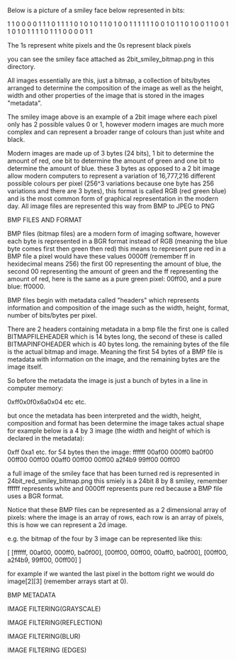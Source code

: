 Below is a picture of a smiley face below 
represented in bits:

1 1 0 0 0 0 1 1
1 0 1 1 1 1 0 1
0 1 0 1 1 0 1 0
0 1 1 1 1 1 1 0
0 1 0 1 1 0 1 0
0 1 1 0 0 1 1 0
1 0 1 1 1 1 0 1
1 1 0 0 0 0 1 1

The 1s represent white pixels and the 0s represent
black pixels

you can see the smiley face attached as 
2bit_smiley_bitmap.png in this directory.


All images essentially are this, just a bitmap, a
collection of bits/bytes arranged to determine the
composition of the image as well as the height, 
width and other properties of the image that is 
stored in the images "metadata".

The smiley image above is an example of a 2bit image where each pixel only has 2 possible values
0 or 1, however modern images are much more complex
and can represent a broader range of colours than 
just white and black.

Modern images are made up of 3 bytes (24 bits), 1 
bit to determine the amount of red, one bit to 
determine the amount of green and one bit to 
determine the amount of blue. these 3 bytes as 
opposed to a 2 bit image allow modern computers to 
represent a variation of 16,777,216 different 
possible colours per pixel (256^3 variations 
because one byte has 256 variations and there are 
3 bytes), this format is called RGB (red green 
blue) and is the most common form of graphical 
representation in the modern day. All image files are represented this way from BMP to JPEG to PNG

BMP FILES AND FORMAT

BMP files (bitmap files) are a modern form of 
imaging software, however each byte is represented 
in a BGR format instead of RGB (meaning the blue 
byte comes first then green then red) this means 
to represent pure red in a BMP file a pixel would 
have these values 0000ff (remember ff in 
hexidecimal means 256) the first 00 representing 
the amount of blue, the second 00 representing the 
amount of green and the ff representing the amount 
of red, here is the same as a pure green pixel: 
00ff00, and a pure blue: ff0000.

BMP files begin with metadata called "headers" 
which represents information and composition of 
the image such as the width, height, format, 
number of bits/bytes per pixel. 

There are 2 headers containing metadata in a bmp 
file the first one is called BITMAPFILEHEADER 
which is 14 bytes long, the second of these is 
called BITMAPINFOHEADER which is 40 bytes long. 
the remaining bytes of the file is the actual 
bitmap and image. Meaning the first 54 bytes of a 
BMP file is metadata with information on the 
image, and the remaining bytes are the image 
itself.

So before the metadata the image is just a bunch of bytes in a line in computer memory:

0xff0x0f0x6a0x04 etc etc.


but once the metadata has been interpreted and the 
width, height, composition and format has been 
determine the image takes actual shape for example 
below is a 4 by 3 image (the width and height of 
which is declared in the metadata):

0xff 0xa1 etc. for 54 bytes then the image: 
            ffffff 00af00 000ff0 ba0f00
            00ff00 00ff00 00aff0 00ff00
            00ff00 a2f4b9 99ff00 00ff00

a full image of the smiley face that has been 
turned red is represented in 
24bit_red_smiley_bitmap.png this smiely is 
a 24bit 8 by 8 smiley, remember ffffff represents
white and 0000ff represents pure red because a 
BMP file uses a BGR format.

Notice that these BMP files can be represented as a
2 dimensional array of pixels: where the image is 
an array of rows, each row is an array of pixels, 
this is how we can represent a 2d image.

e.g. the bitmap of the four by 3 image can be represented like this:

[
    [ffffff, 00af00, 000ff0, ba0f00], 
    [00ff00, 00ff00, 00aff0, ba0f00], 
    [00ff00, a2f4b9, 99ff00, 00ff00]
]

for example if we wanted the last pixel in the 
bottom right we would do image[2][3] (remember 
arrays start at 0).

BMP METADATA



IMAGE FILTERING(GRAYSCALE)

IMAGE FILTERING(REFLECTION)

IMAGE FILTERING(BLUR)

IMAGE FILTERING (EDGES)